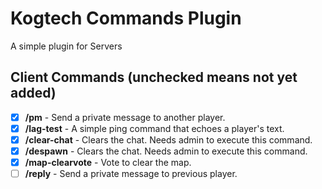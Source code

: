 # Kogtech Commands Plugin
A simple plugin for Servers
## Client Commands (unchecked means not yet added)
- [X] **/pm** - Send a private message to another player.
- [X] **/lag-test** - A simple ping command that echoes a player's text. 
- [X] **/clear-chat** - Clears the chat. Needs admin to execute this command.
- [X] **/despawn** - Clears the chat. Needs admin to execute this command.
- [X] **/map-clearvote** - Vote to clear the map.
- [ ] **/reply** - Send a private message to previous player.
